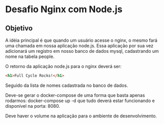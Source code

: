 # Desafio Nginx com Node.js

## Objetivo

A idéia principal é que quando um usuário acesse o nginx, o mesmo fará uma chamada em nossa aplicação node.js. Essa aplicação por sua vez adicionará um registro em nosso banco de dados mysql, cadastrando um nome na tabela people.

O retorno da aplicação node.js para o nginx deverá ser:

```HTML
<h1>Full Cycle Rocks!</h1>
```

Seguido da lista de nomes cadastrada no banco de dados.

Deve-se gerar o docker-compose de uma forma que basta apenas rodarmos: docker-compose up -d que tudo deverá estar funcionando e disponível na porta: 8080.

Deve haver o volume na aplicação para o ambiente de desenvolvimento.
